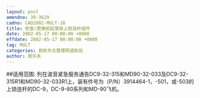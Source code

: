 ```yaml
---
layout: post
amendno: 39-3629
cadno: CAD2002-MULT-18
title: 检查/更换前起落架上锁连杆组件
date: 2002-05-17 00:00:00 +0800
effdate: 2002-05-17 00:00:00 +0800
tag: MULT
categories: 民航东北管理局适航处
author: 周乐夫
---
```


##适用范围:
列在波音紧急服务通告DC9-32-315和MD90-32-033及DC9-32-315R1和MD90-32-033R1上，装有件号为（P/N）3914464-1，-501，或-503的上锁连杆的DC-9，DC-9-80系列和MD-90飞机。

